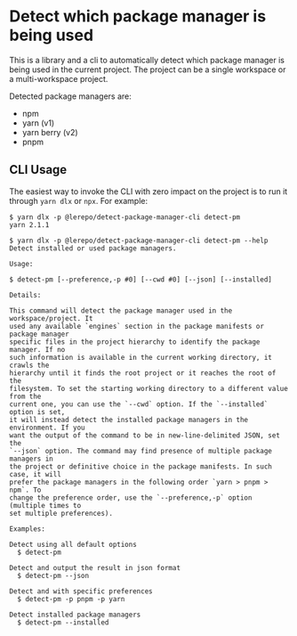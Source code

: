 # Detect which package manager is being used

This is a library and a cli to automatically detect which package manager is
being used in the current project. The project can be a single workspace or a
multi-workspace project.

Detected package managers are:

- npm
- yarn (v1)
- yarn berry (v2)
- pnpm

## CLI Usage

The easiest way to invoke the CLI with zero impact on the project is to run it
through `yarn dlx` or `npx`. For example:

```shell
$ yarn dlx -p @lerepo/detect-package-manager-cli detect-pm
yarn 2.1.1

$ yarn dlx -p @lerepo/detect-package-manager-cli detect-pm --help
Detect installed or used package managers.

Usage:

$ detect-pm [--preference,-p #0] [--cwd #0] [--json] [--installed]

Details:

This command will detect the package manager used in the workspace/project. It
used any available `engines` section in the package manifests or package manager
specific files in the project hierarchy to identify the package manager. If no
such information is available in the current working directory, it crawls the
hierarchy until it finds the root project or it reaches the root of the
filesystem. To set the starting working directory to a different value from the
current one, you can use the `--cwd` option. If the `--installed` option is set,
it will instead detect the installed package managers in the environment. If you
want the output of the command to be in new-line-delimited JSON, set the
`--json` option. The command may find presence of multiple package managers in
the project or definitive choice in the package manifests. In such case, it will
prefer the package managers in the following order `yarn > pnpm > npm`. To
change the preference order, use the `--preference,-p` option (multiple times to
set multiple preferences).

Examples:

Detect using all default options
  $ detect-pm

Detect and output the result in json format
  $ detect-pm --json

Detect and with specific preferences
  $ detect-pm -p pnpm -p yarn

Detect installed package managers
  $ detect-pm --installed

```
